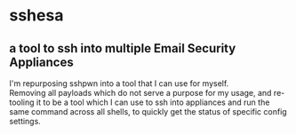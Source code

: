 # sshesa
## a tool to ssh into multiple Email Security Appliances

I'm repurposing sshpwn into a tool that I can use for myself.  
Removing all payloads which do not serve a purpose for my usage, and re-tooling it to be a tool which I can use to ssh into appliances and run the same command across all shells, to quickly get the status of specific config settings.  
